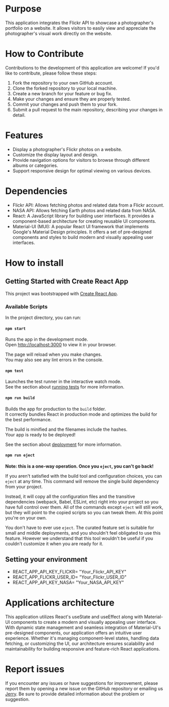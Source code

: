 # Purpose
This application integrates the Flickr API to showcase a photographer's portfolio on a website. It allows visitors to easily view and appreciate the photographer's visual work directly on the website.

# How to Contribute

Contributions to the development of this application are welcome! If you'd like to contribute, please follow these steps:

1. Fork the repository to your own GitHub account.
2. Clone the forked repository to your local machine.
3. Create a new branch for your feature or bug fix.
4. Make your changes and ensure they are properly tested.
5. Commit your changes and push them to your fork.
6. Submit a pull request to the main repository, describing your changes in detail.

# Features
- Display a photographer's Flickr photos on a website.
- Customize the display layout and design.
- Provide navigation options for visitors to browse through different albums or categories.
- Support responsive design for optimal viewing on various devices.

# Dependencies

* Flickr API: Allows fetching photos and related data from a Flickr account.
* NASA API: Allows fetching Earth photos and related data from NASA.
* React: A JavaScript library for building user interfaces. It provides a component-based architecture for creating reusable UI components.
* Material-UI (MUI): A popular React UI framework that implements Google's Material Design principles. It offers a set of pre-designed components and styles to build modern and visually appealing user interfaces.

# How to install

## Getting Started with Create React App

This project was bootstrapped with [Create React App](https://github.com/facebook/create-react-app).

### Available Scripts

In the project directory, you can run:

#### `npm start`

Runs the app in the development mode.\
Open [http://localhost:3000](http://localhost:3000) to view it in your browser.

The page will reload when you make changes.\
You may also see any lint errors in the console.

#### `npm test`

Launches the test runner in the interactive watch mode.\
See the section about [running tests](https://facebook.github.io/create-react-app/docs/running-tests) for more information.

#### `npm run build`

Builds the app for production to the `build` folder.\
It correctly bundles React in production mode and optimizes the build for the best performance.

The build is minified and the filenames include the hashes.\
Your app is ready to be deployed!

See the section about [deployment](https://facebook.github.io/create-react-app/docs/deployment) for more information.

#### `npm run eject`

**Note: this is a one-way operation. Once you `eject`, you can't go back!**

If you aren't satisfied with the build tool and configuration choices, you can `eject` at any time. This command will remove the single build dependency from your project.

Instead, it will copy all the configuration files and the transitive dependencies (webpack, Babel, ESLint, etc) right into your project so you have full control over them. All of the commands except `eject` will still work, but they will point to the copied scripts so you can tweak them. At this point you're on your own.

You don't have to ever use `eject`. The curated feature set is suitable for small and middle deployments, and you shouldn't feel obligated to use this feature. However we understand that this tool wouldn't be useful if you couldn't customize it when you are ready for it.

## Setting your environment

- REACT_APP_API_KEY_FLICKR= "Your_Flickr_API_KEY"
- REACT_APP_FLICKR_USER_ID= "Your_Flickr_USER_ID"
- REACT_APP_API_KEY_NASA= "Your_NASA_API_KEY"

# Applications architecture

This application utilizes React's useState and useEffect along with Material-UI components to create a modern and visually appealing user interface. With dynamic state management and seamless integration of Material-UI's pre-designed components, our application offers an intuitive user experience. Whether it's managing component-level states, handling data fetching, or customizing the UI, our architecture ensures scalability and maintainability for building responsive and feature-rich React applications.

# Report issues

If you encounter any issues or have suggestions for improvement, please report them by opening a new issue on the GitHub repository or emailing us [Jerry](N11428911@qut.edu.au). Be sure to provide detailed information about the problem or suggestion.
